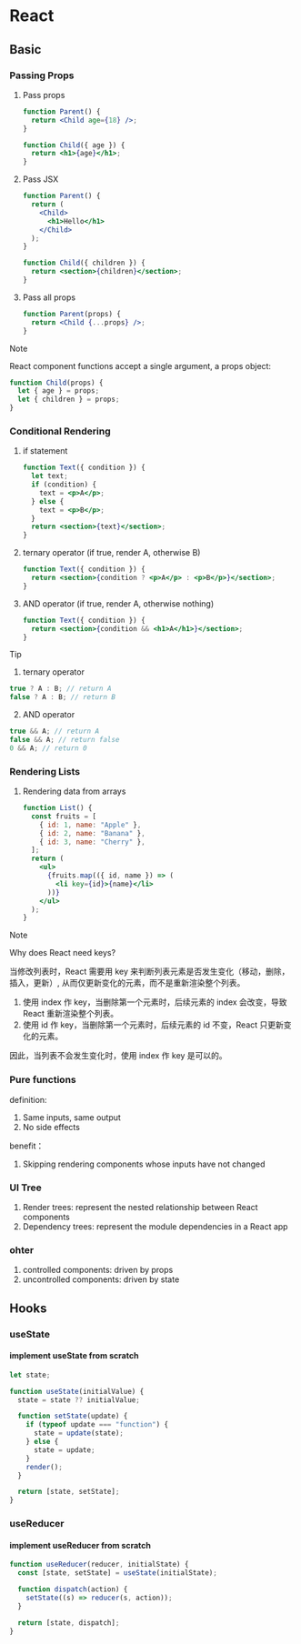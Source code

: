 # React

## Basic

### Passing Props

1. Pass props

   ```jsx
   function Parent() {
     return <Child age={18} />;
   }

   function Child({ age }) {
     return <h1>{age}</h1>;
   }
   ```

2. Pass JSX

   ```jsx
   function Parent() {
     return (
       <Child>
         <h1>Hello</h1>
       </Child>
     );
   }

   function Child({ children }) {
     return <section>{children}</section>;
   }
   ```

3. Pass all props

   ```jsx
   function Parent(props) {
     return <Child {...props} />;
   }
   ```

> [!NOTE]
> React component functions accept a single argument, a props object:
>
> ```jsx
> function Child(props) {
>   let { age } = props;
>   let { children } = props;
> }
> ```

### Conditional Rendering

1. if statement

   ```jsx
   function Text({ condition }) {
     let text;
     if (condition) {
       text = <p>A</p>;
     } else {
       text = <p>B</p>;
     }
     return <section>{text}</section>;
   }
   ```

2. ternary operator (if true, render A, otherwise B)

   ```jsx
   function Text({ condition }) {
     return <section>{condition ? <p>A</p> : <p>B</p>}</section>;
   }
   ```

3. AND operator (if true, render A, otherwise nothing)

   ```jsx
   function Text({ condition }) {
     return <section>{condition && <h1>A</h1>}</section>;
   }
   ```

> [!TIP]
>
> 1. ternary operator
>
> ```js
> true ? A : B; // return A
> false ? A : B; // return B
> ```
>
> 2. AND operator
>
> ```js
> true && A; // return A
> false && A; // return false
> 0 && A; // return 0
> ```

### Rendering Lists

1. Rendering data from arrays

   ```jsx
   function List() {
     const fruits = [
       { id: 1, name: "Apple" },
       { id: 2, name: "Banana" },
       { id: 3, name: "Cherry" },
     ];
     return (
       <ul>
         {fruits.map(({ id, name }) => (
           <li key={id}>{name}</li>
         ))}
       </ul>
     );
   }
   ```

> [!NOTE]
> Why does React need keys?
>
> 当修改列表时，React 需要用 key 来判断列表元素是否发生变化（移动，删除，插入，更新）,
> 从而仅更新变化的元素，而不是重新渲染整个列表。
>
> 1. 使用 index 作 key，当删除第一个元素时，后续元素的 index 会改变，导致 React 重新渲染整个列表。
> 2. 使用 id 作 key，当删除第一个元素时，后续元素的 id 不变，React 只更新变化的元素。
>
> 因此，当列表不会发生变化时，使用 index 作 key 是可以的。

### Pure functions

definition:

1. Same inputs, same output
2. No side effects

benefit：

1. Skipping rendering components whose inputs have not changed

### UI Tree

1. Render trees: represent the nested relationship between React components
2. Dependency trees: represent the module dependencies in a React app

### ohter

1. controlled components: driven by props
2. uncontrolled components: driven by state

## Hooks

### useState

#### implement useState from scratch

```js
let state;

function useState(initialValue) {
  state = state ?? initialValue;

  function setState(update) {
    if (typeof update === "function") {
      state = update(state);
    } else {
      state = update;
    }
    render();
  }

  return [state, setState];
}
```

### useReducer

#### implement useReducer from scratch

```js
function useReducer(reducer, initialState) {
  const [state, setState] = useState(initialState);

  function dispatch(action) {
    setState((s) => reducer(s, action));
  }

  return [state, dispatch];
}
```
